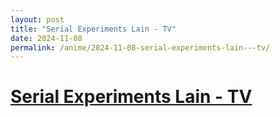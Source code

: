 ```yaml
---
layout: post
title: "Serial Experiments Lain - TV"
date: 2024-11-08
permalink: /anime/2024-11-08-serial-experiments-lain---tv/
---
```


# [Serial Experiments Lain - TV](https://myanimelist.net/anime/339/Serial_Experiments_Lain)
